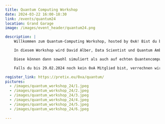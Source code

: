 ```yaml
---
title: Quantum Computing Workshop
date: 2024-03-22 16:00-18:30
link: /events/quantum24
location: Grand Garage
image: /images/event_header/quantum24.png

description: |
    Willkommen zum Quantum-Computing Workshop, hosted by 0xA! Bist du bereit, in die Welt von Quantum Computing einzutauchen und Hands-On Erfahrung mit der Technologie von morgen zu machen?

    In diesem Workshop wird David Alber, Data Scientist und Quantum Ambassador bei IBM, einen praktischen Einblick in das Programmieren von Quantencomputern geben. Begonnen wird mit einem Überblick und einer Einführung, um dann nach der Pause komplexere Konzepte und Probleme anzugehen. Verwendet wird dabei die IBM Quantum-Plattform, um Quantum-Circuits sowohl visuell mit dem Circuit Composer als auch mit Python-Code unter Verwendung des Open-Source-Frameworks Qiskit zu erstellen.

    Diese können dann sowohl simuliert als auch auf echten Quantencomputern in der IBM Cloud ausgeführt werden. Wir bitten darum, sich vorab kostenlos auf der IBM Quantum-Plattform unter https://quantum-computing.ibm.com zu registrieren, um vorort keine Zeit zu verlieren.

    Falls du bis 29.02.2024 noch kein 0xA Mitglied bist, verrechnen wir eine Teilnahmegebühr von 10€. Falls du bereits Mitglied bist, bei der Zahlungsmethode einfach "Barzahlung" auswählen, für dich ist der Workshop kostenlos. Wir freuen uns schon auf das gemeinsame Lernen!

register_link: https://pretix.eu/0xa/quantum/
pictures:
  - /images/quantum_workshop_24/1.jpeg
  - /images/quantum_workshop_24/2.jpeg
  - /images/quantum_workshop_24/3.jpeg
  - /images/quantum_workshop_24/4.jpeg
  - /images/quantum_workshop_24/5.jpeg
  - /images/quantum_workshop_24/6.jpeg
 
---
```

